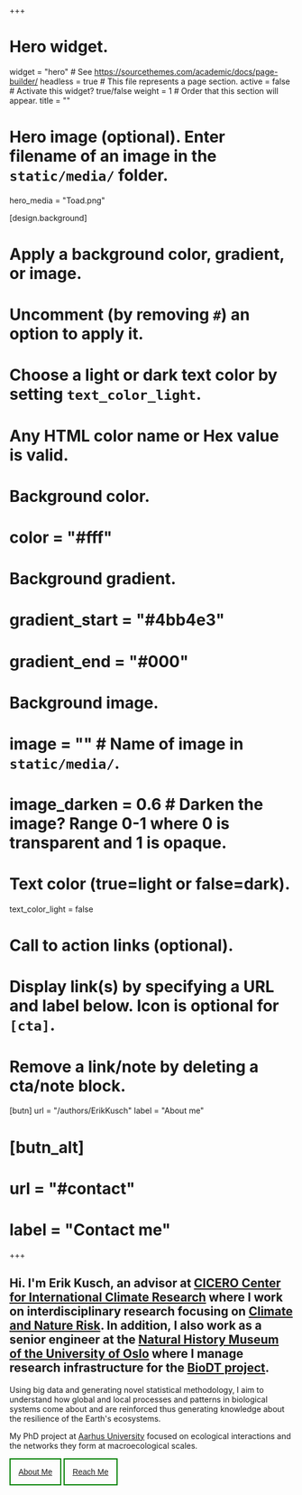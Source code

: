 +++
# Hero widget.
widget = "hero"  # See https://sourcethemes.com/academic/docs/page-builder/
headless = true  # This file represents a page section.
active = false # Activate this widget? true/false
weight = 1  # Order that this section will appear.
title = ""

# Hero image (optional). Enter filename of an image in the `static/media/` folder.
hero_media = "Toad.png"

[design.background]
  # Apply a background color, gradient, or image.
  #   Uncomment (by removing `#`) an option to apply it.
  #   Choose a light or dark text color by setting `text_color_light`.
  #   Any HTML color name or Hex value is valid.

  # Background color.
  # color = "#fff"
  
  # Background gradient.
  # gradient_start = "#4bb4e3"
  # gradient_end = "#000"
  
  # Background image.
  # image = ""  # Name of image in `static/media/`.
  # image_darken = 0.6  # Darken the image? Range 0-1 where 0 is transparent and 1 is opaque.

  # Text color (true=light or false=dark).
  text_color_light = false

# Call to action links (optional).
#   Display link(s) by specifying a URL and label below. Icon is optional for `[cta]`.
#   Remove a link/note by deleting a cta/note block.
[butn]
  url = "/authors/ErikKusch"
  label = "About me"
  
# [butn_alt]
#   url = "#contact"
#   label = "Contact me"

+++

## Hi. I'm **Erik Kusch**, an advisor at [CICERO Center for International Climate Research](https://cicero.oslo.no/en) where I work on interdisciplinary research focusing on [Climate and Nature Risk](https://cicero.oslo.no/en/research-groups/climate-impacts). In addition, I also work as a senior engineer at the [Natural History Museum of the University of Oslo](https://www.nhm.uio.no/english/) where I manage research infrastructure for the [BioDT project](https://biodt.eu/).

Using big data and generating novel statistical methodology, I aim to understand how global and local processes and patterns in biological systems come about and are reinforced thus generating knowledge about the resilience of the Earth's ecosystems. 

My PhD project at [Aarhus University](https://international.au.dk/) focused on ecological interactions and the networks they form at macroecological scales.

<style>
.butn {
  background-color: inherit;
  padding: 14px;
  border-radius: 0px;
  border-width: 2px;
  border-style: solid;
  border-color: green;
  font-size: inherit;
  cursor: pointer;
  display: inline-block;
}

/* On mouse-over */
.butn:hover {background: #eee;}

.success {background-color: forestgreen;}
.info {background-color: #67da6f;}
.warning {background-color: orange;}
.danger {background-color: red;}
.default {background-color: inherit;}

}
</style>


<button class="butn default">[About Me](about)</button>
<button class="butn default">[Reach Me](contact)</button>
